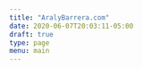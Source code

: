 ```yaml
---
title: "AralyBarrera.com"
date: 2020-06-07T20:03:11-05:00
draft: true
type: page
menu: main
---
```


